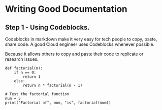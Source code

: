 # Writing Good Documentation

## Step 1 - Using Codeblocks.

Codeblocks in markdown make it very easy for tech people to copy, paste, share code.
A good Cloud engineer uses Codeblocks whenever possible.

Because it allows others to copy and paste their code to replicate or research issues.

```
def factorial(n):
    if n == 0:
        return 1
    else:
        return n * factorial(n - 1)

# Test the factorial function
num = 5
print("Factorial of", num, "is", factorial(num))
```
